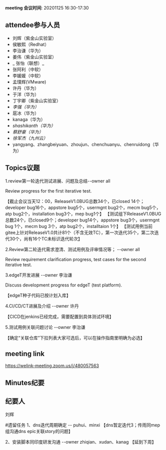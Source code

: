 **meeting 会议时间**: 20201125 16:30-17:30

## attendee参与人员
- 刘辉（紫金山实验室）
- 侯敏熙（Redhat）
- 李治谦（华为）
- 姜伟（紫金山实验室）
- _ 张怡（联想）_ 
- 张阿利（中软）
- 李媛媛（中软）
- 孟璞辉(VMware) 
- 许丹（华为）
- 于洋（华为） 
- 丁宇卿（紫金山实验室）
-  _李强（华为）_ 
- 扈冰（华为）
-  kanaga（华为） 
-  _shashikanth（华为）_ 
-  _蔡舒豪（华为）_ 
-  _徐军杰（九州云）_ 
- yangyang、zhangbeiyuan、zhoujun、chenchuanyu、chenruidong（华为）

## Topics议题
1.review第一轮迭代测试进展、问题及总结--owner all

Review progress for the first iterative test.

【截止会议当天12：00，ReleaseV1.0BUG总数34个，已closed 14个；developer bug16个，appstore bug5个，usermgnt bug2个，mecm bug5个，atp bug2个，installation bug3个，mep bug1个】
【测试组下ReleaseV1.0BUG总数24个，已closed9个；developer bug14个，appstore bug3个，usermgnt bug 1个，mecm bug 3个，atp bug2个，installtaion 1个】
【测试用例当前gitee上针对ReleaseV1.0共计81个（不含无效TC），第一次迭代35个，第二次迭代30个，尚有16个TC未标识迭代轮次】



2.Review第二轮迭代需求澄清、测试用例及评审情况等； --owner all

Review requirement clarification progress, test cases for the second iterative test.


3.edgeT开发进展 --owner 李治谦

Discuss development progress for edgeT (test platform).

【edgeT种子代码已按计划入库】

4.CI/CD/CT进展及介绍 --owner 许丹

【CICD在jenkins已经完成，需要配置到具体测试环境】

5.测试用例关联问题讨论 --owner 李治谦

【确定“关联仓库”下拉列表大家可选后，可以在操作指南里明确为必选】

## meeting link
https://welink-meeting.zoom.us/j/480057563

## Minutes纪要
## 纪要人
刘辉

#遗留任务
1、dns迭代周期确定 -- puhui、minxi
【dns暂定迭代3；传雨同mep组沟通dns epic关联story的问题】

2、安装脚本同印度研发沟通 --owner zhiqian、xudan、kanag
【延到下周】
